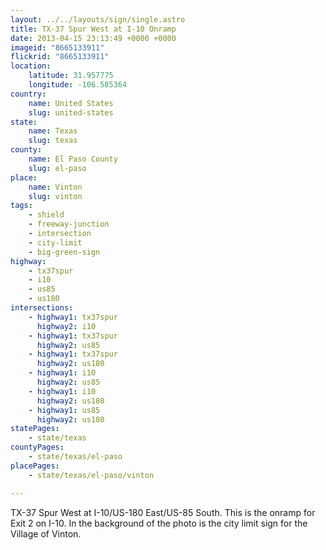 ```yaml
---
layout: ../../layouts/sign/single.astro
title: TX-37 Spur West at I-10 Onramp
date: 2013-04-15 23:13:49 +0000 +0000
imageid: "8665133911"
flickrid: "8665133911"
location:
    latitude: 31.957775
    longitude: -106.585364
country:
    name: United States
    slug: united-states
state:
    name: Texas
    slug: texas
county:
    name: El Paso County
    slug: el-paso
place:
    name: Vinton
    slug: vinton
tags:
    - shield
    - freeway-junction
    - intersection
    - city-limit
    - big-green-sign
highway:
    - tx37spur
    - i10
    - us85
    - us180
intersections:
    - highway1: tx37spur
      highway2: i10
    - highway1: tx37spur
      highway2: us85
    - highway1: tx37spur
      highway2: us180
    - highway1: i10
      highway2: us85
    - highway1: i10
      highway2: us180
    - highway1: us85
      highway2: us180
statePages:
    - state/texas
countyPages:
    - state/texas/el-paso
placePages:
    - state/texas/el-paso/vinton

---
```

TX-37 Spur West at I-10/US-180 East/US-85 South.  This is the onramp for Exit 2 on I-10.  In the background of the photo is the city limit sign for the Village of Vinton.